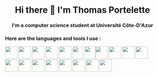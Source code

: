 <h1 align='center'> Hi there 👋 I'm Thomas Portelette </h1>


<h3 align='center'> I'm a computer science student at Université Côte-D'Azur</h3>

### Here are the languages and tools I use :
<img src='https://logodownload.org/wp-content/uploads/2017/04/adobe-after-effects-logo-0.png' width=40 height=40> <img src='https://logodownload.org/wp-content/uploads/2019/10/adobe-photoshop-logo-0.png' width=40 height=40> <img src='https://logodownload.org/wp-content/uploads/2017/04/adobe-Illustrator-logo-0-1.png' width=40 height=40> <img src='https://logodownload.org/wp-content/uploads/2019/10/adobe-premiere-pro-logo-0-1.png' width=40 height=40>  <img src='https://upload.wikimedia.org/wikipedia/commons/thumb/4/4b/Bash_Logo_Colored.svg/1200px-Bash_Logo_Colored.svg.png' width=40 height=40> <img src='https://upload.wikimedia.org/wikipedia/commons/thumb/1/18/C_Programming_Language.svg/1200px-C_Programming_Language.svg.png' width=35 height=40> <img src='https://upload.wikimedia.org/wikipedia/commons/thumb/1/18/ISO_C%2B%2B_Logo.svg/800px-ISO_C%2B%2B_Logo.svg.png' width=35 height=40><img src='https://logospng.org/download/css-3/logo-css-3-2048.png' width=40 height=40> <img src='https://c.clc2l.com/t/f/l/fl-studio-fruity-loop-WerM2Q.png' width=40 height=40> <img src='https://git-scm.com/images/logos/downloads/Git-Icon-1788C.png' width=40> <img src='https://icon-library.com/images/html5-icon/html5-icon-13.jpg' width=40 height=40 ><img src='https://cdn-icons-png.flaticon.com/512/226/226777.png' width=40 height=40> <img src='https://camo.githubusercontent.com/eb72bb7485d6ba831e1d01f7e5f6be5985ae1c1eb93708d041aa56586b849e43/68747470733a2f2f6c6f676f73706e672e6f72672f646f776e6c6f61642f6a6176617363726970742f6c6f676f2d6a6176617363726970742d69636f6e2d313032342e706e67' width=40 height=40> <img src='https://pngimg.com/uploads/php/php_PNG50.png' width=40 height=40> <img src='https://www.tutorialspoint.com.cach3.com/assets/videos/courses/24/images/course_24_image.png' width=40 height=40> <img src='https://i.pinimg.com/originals/95/91/ed/9591ed82caa8d20c30db96cb7298d3a9.png' width=40 height=40> <img src='https://upload.wikimedia.org/wikipedia/commons/thumb/9/97/Sqlite-square-icon.svg/2048px-Sqlite-square-icon.svg.png' width=40 height=40> <img src='https://upload.wikimedia.org/wikipedia/commons/0/02/VEGAS-Pro-Icon.png' width=40 height=40> <img src='https://upload.wikimedia.org/wikipedia/commons/thumb/9/9a/Visual_Studio_Code_1.35_icon.svg/2048px-Visual_Studio_Code_1.35_icon.svg.png' width=40 height=40>
